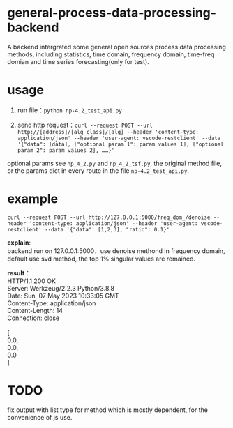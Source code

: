 # general-process-data-processing-backend
A backend intergrated some general open sources process data processing methods, including statistics, time domain, frequency domain,  time-freq domian and time series forecasting(only for test).

# usage
1. run file：`python np-4.2_test_api.py`

1. send http request：`curl --request POST --url http://[address]/[alg_class]/[alg] --header 'content-type: application/json' --header 'user-agent: vscode-restclient' --data '{"data": [data], ["optional param 1": param values 1], ["optional param 2": param values 2], ……}'`

optional params see `np_4_2.py` and `np_4_2_tsf.py`, the original method file, or the params dict in every route in the file `np-4.2_test_api.py`.

# example
`curl --request POST --url http://127.0.0.1:5000/freq_dom_/denoise --header 'content-type: application/json' --header 'user-agent: vscode-restclient' --data '{"data": [1,2,3], "ratio": 0.1}'`

**explain**: <br>
backend run on 127.0.0.1:5000，use denoise methond in  frequency domain, default use svd method, the top 1% singular values are remained.

**result**：<br>
HTTP/1.1 200 OK <br>
Server: Werkzeug/2.2.3 Python/3.8.8 <br>
Date: Sun, 07 May 2023 10:33:05 GMT <br>
Content-Type: application/json <br>
Content-Length: 14 <br>
Connection: close <br>
<br>
\[ <br>
  0.0, <br>
  0.0, <br>
  0.0 <br>
\] <br>

# TODO
fix output with list type for method which is mostly dependent, for the convenience of js use.
